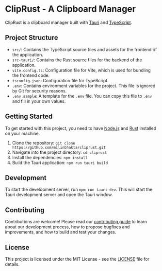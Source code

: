 # ClipRust - A Clipboard Manager

ClipRust is a clipboard manager built with [Tauri](https://tauri.studio/) and [TypeScript](https://www.typescriptlang.org/).

## Project Structure

- `src/`: Contains the TypeScript source files and assets for the frontend of the application.
- `src-tauri/`: Contains the Rust source files for the backend of the application.
- `vite.config.ts`: Configuration file for Vite, which is used for bundling the frontend code.
- `tsconfig.json`: Configuration file for TypeScript.
- `.env`: Contains environment variables for the project. This file is ignored by Git for security reasons.
- `.env.sample`: A template for the `.env` file. You can copy this file to `.env` and fill in your own values.

## Getting Started

To get started with this project, you need to have [Node.js](https://nodejs.org/) and [Rust](https://www.rust-lang.org/) installed on your machine.

1. Clone the repository: `git clone https://github.com/milinbhakta/cliprust.git`
2. Navigate into the project directory: `cd cliprust`
3. Install the dependencies: `npm install`
4. Build the Tauri application: `npm run tauri build`

## Development

To start the development server, run `npm run tauri dev`. This will start the Tauri development server and open the Tauri window.

## Contributing

Contributions are welcome! Please read our [contributing guide](CONTRIBUTING.md) to learn about our development process, how to propose bugfixes and improvements, and how to build and test your changes.

## License

This project is licensed under the MIT License - see the [LICENSE](LICENSE) file for details.